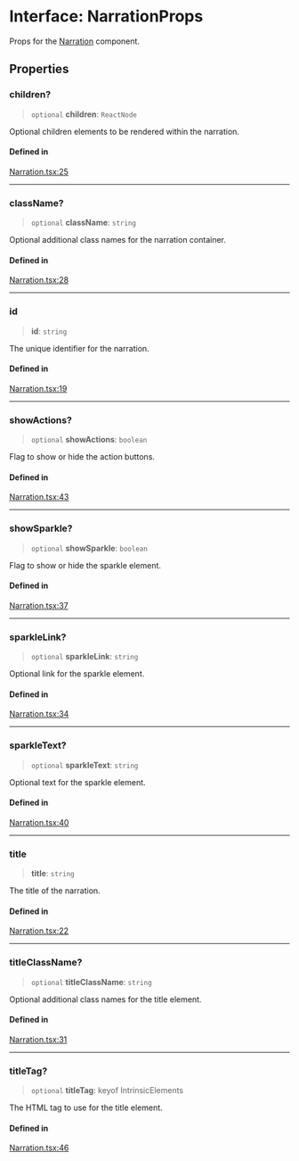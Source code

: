 # Interface: NarrationProps

Props for the [Narration](../functions/Narration.md) component.

## Properties

### children?

> `optional` **children**: `ReactNode`

Optional children elements to be rendered within the narration.

#### Defined in

[Narration.tsx:25](https://github.com/edspencer/narrator-ai/blob/a524b8822fae61097d8b11019e587b0b06c3350a/packages/react/src/Narration.tsx#L25)

***

### className?

> `optional` **className**: `string`

Optional additional class names for the narration container.

#### Defined in

[Narration.tsx:28](https://github.com/edspencer/narrator-ai/blob/a524b8822fae61097d8b11019e587b0b06c3350a/packages/react/src/Narration.tsx#L28)

***

### id

> **id**: `string`

The unique identifier for the narration.

#### Defined in

[Narration.tsx:19](https://github.com/edspencer/narrator-ai/blob/a524b8822fae61097d8b11019e587b0b06c3350a/packages/react/src/Narration.tsx#L19)

***

### showActions?

> `optional` **showActions**: `boolean`

Flag to show or hide the action buttons.

#### Defined in

[Narration.tsx:43](https://github.com/edspencer/narrator-ai/blob/a524b8822fae61097d8b11019e587b0b06c3350a/packages/react/src/Narration.tsx#L43)

***

### showSparkle?

> `optional` **showSparkle**: `boolean`

Flag to show or hide the sparkle element.

#### Defined in

[Narration.tsx:37](https://github.com/edspencer/narrator-ai/blob/a524b8822fae61097d8b11019e587b0b06c3350a/packages/react/src/Narration.tsx#L37)

***

### sparkleLink?

> `optional` **sparkleLink**: `string`

Optional link for the sparkle element.

#### Defined in

[Narration.tsx:34](https://github.com/edspencer/narrator-ai/blob/a524b8822fae61097d8b11019e587b0b06c3350a/packages/react/src/Narration.tsx#L34)

***

### sparkleText?

> `optional` **sparkleText**: `string`

Optional text for the sparkle element.

#### Defined in

[Narration.tsx:40](https://github.com/edspencer/narrator-ai/blob/a524b8822fae61097d8b11019e587b0b06c3350a/packages/react/src/Narration.tsx#L40)

***

### title

> **title**: `string`

The title of the narration.

#### Defined in

[Narration.tsx:22](https://github.com/edspencer/narrator-ai/blob/a524b8822fae61097d8b11019e587b0b06c3350a/packages/react/src/Narration.tsx#L22)

***

### titleClassName?

> `optional` **titleClassName**: `string`

Optional additional class names for the title element.

#### Defined in

[Narration.tsx:31](https://github.com/edspencer/narrator-ai/blob/a524b8822fae61097d8b11019e587b0b06c3350a/packages/react/src/Narration.tsx#L31)

***

### titleTag?

> `optional` **titleTag**: keyof IntrinsicElements

The HTML tag to use for the title element.

#### Defined in

[Narration.tsx:46](https://github.com/edspencer/narrator-ai/blob/a524b8822fae61097d8b11019e587b0b06c3350a/packages/react/src/Narration.tsx#L46)
